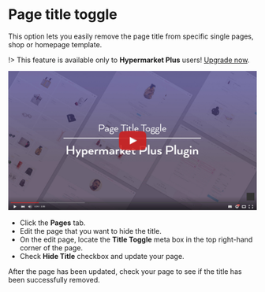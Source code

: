 # Page title toggle

This option lets you easily remove the page title from specific single pages, shop or homepage template.

!> This feature is available only to **Hypermarket Plus** users! [Upgrade now](https://www.mypreview.one).

[![Page Title Toggle](img/page-title-toggle-hypermarket-plus-plugin.jpg)](https://www.youtube.com/watch?v=UvNQmiEaSfs "Page Title Toggle - Click to Watch!")

* Click the **Pages** tab.
* Edit the page that you want to hide the title.
* On the edit page, locate the **Title Toggle** meta box in the top right-hand corner of the page. 
* Check **Hide Title** checkbox and update your page.

After the page has been updated, check your page to see if the title has been successfully removed.
